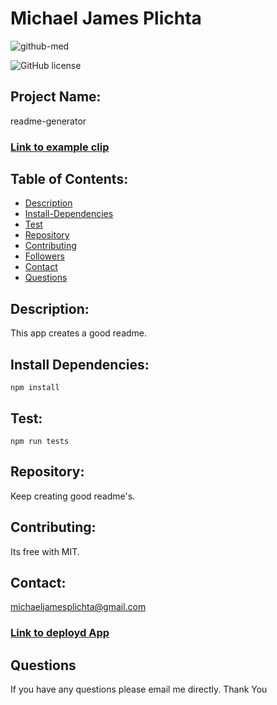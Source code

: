 # Michael James Plichta

![github-med](https://avatars2.githubusercontent.com/u/58678985?s=460&v=4)
 
![GitHub license](https://img.shields.io/badge/license-MIT-blue.svg)

## Project Name: 
 readme-generator
 
### [Link to example clip](https://drive.google.com/open?id=1GT8PQn6UbsHRmj6qVQDEFSssDyf3EoTj)
 

## Table of Contents:
- [Description](#Description)
- [Install-Dependencies](#Install-Dependencies)
- [Test](#Test)
- [Repository](#Repository)
- [Contributing](#Contributing)
- [Followers](#Followers)
- [Contact](#Contact)
- [Questions](#Questions)

## Description: 
 This app creates a good readme.

## Install Dependencies: 
`npm install`

## Test: 
`npm run tests`

## Repository: 
 Keep creating good readme's.

## Contributing: 
 Its free with MIT.

## Contact: 
 michaeljamesplichta@gmail.com

### [Link to deployd App](https://mekaleka.github.io/readme-generator/)

## Questions
If you have any questions please email me directly. Thank You 
